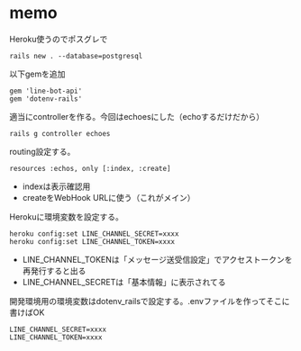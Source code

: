 # memo

Heroku使うのでポスグレで

    rails new . --database=postgresql

以下gemを追加

    gem 'line-bot-api'
    gem 'dotenv-rails'

適当にcontrollerを作る。今回はechoesにした（echoするだけだから）

    rails g controller echoes

routing設定する。

    resources :echos, only [:index, :create]

* indexは表示確認用
* createをWebHook URLに使う（これがメイン）

Herokuに環境変数を設定する。

    heroku config:set LINE_CHANNEL_SECRET=xxxx
    heroku config:set LINE_CHANNEL_TOKEN=xxxx

* LINE_CHANNEL_TOKENは「メッセージ送受信設定」でアクセストークンを再発行すると出る
* LINE_CHANNEL_SECRETは「基本情報」に表示されてる

開発環境用の環境変数はdotenv_railsで設定する。.envファイルを作ってそこに書けばOK

    LINE_CHANNEL_SECRET=xxxx
    LINE_CHANNEL_TOKEN=xxxx

